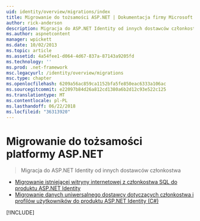 ```yaml
---
uid: identity/overview/migrations/index
title: Migrowanie do tożsamości ASP.NET | Dokumentacja firmy Microsoft
author: rick-anderson
description: Migracja do ASP.NET Identity od innych dostawców członkostwa
ms.author: aspnetcontent
manager: wpickett
ms.date: 10/02/2013
ms.topic: article
ms.assetid: 4a54fee1-d064-4d67-837a-87143a9205fd
ms.technology: ''
ms.prod: .net-framework
msc.legacyurl: /identity/overview/migrations
msc.type: chapter
ms.openlocfilehash: 6209a56ac859ca1152bfa5fe850eac6333a106ac
ms.sourcegitcommit: e22097b84d26a812cd1380a6b2d12c93e522c125
ms.translationtype: MT
ms.contentlocale: pl-PL
ms.lasthandoff: 06/22/2018
ms.locfileid: "36313920"
---
```

<a name="migrating-to-aspnet-identity"></a>Migrowanie do tożsamości platformy ASP.NET
====================
> Migracja do ASP.NET Identity od innych dostawców członkostwa


- [Migrowanie istniejącej witryny internetowej z członkostwa SQL do produktu ASP.NET Identity](migrating-an-existing-website-from-sql-membership-to-aspnet-identity.md)
- [Migrowanie danych uniwersalnego dostawcy dotyczących członkostwa i profilów użytkowników do produktu ASP.NET Identity (C#)](migrating-universal-provider-data-for-membership-and-user-profiles-to-aspnet-identity.md)

[!INCLUDE[](../../../includes/identity/alter-command-exception.md)]
